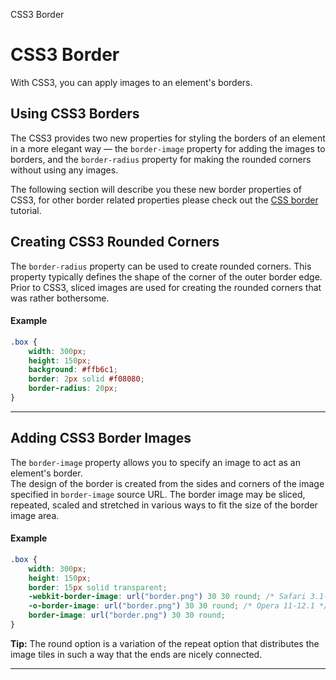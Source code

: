 CSS3 Border

# CSS3 Border

With CSS3, you can apply images to an element's borders.

## Using CSS3 Borders

The CSS3 provides two new properties for styling the borders of an element in a more elegant way — the `border-image` property for adding the images to borders, and the `border-radius` property for making the rounded corners without using any images.

The following section will describe you these new border properties of CSS3, for other border related properties please check out the [CSS border](https://www.tutorialrepublic.com/css-tutorial/css-border.php) tutorial.

## Creating CSS3 Rounded Corners

The `border-radius` property can be used to create rounded corners. This property typically defines the shape of the corner of the outer border edge. Prior to CSS3, sliced images are used for creating the rounded corners that was rather bothersome.

#### Example

```css
.box {
    width: 300px;
    height: 150px;
    background: #ffb6c1;
    border: 2px solid #f08080;
    border-radius: 20px;
}
```

* * *

## Adding CSS3 Border Images

The `border-image` property allows you to specify an image to act as an element's border.  
The design of the border is created from the sides and corners of the image specified in `border-image` source URL. The border image may be sliced, repeated, scaled and stretched in various ways to fit the size of the border image area.

#### Example

```css
.box {
    width: 300px;
    height: 150px;
    border: 15px solid transparent;
    -webkit-border-image: url("border.png") 30 30 round; /* Safari 3.1-5 */
    -o-border-image: url("border.png") 30 30 round; /* Opera 11-12.1 */
    border-image: url("border.png") 30 30 round;
}
```

**Tip:** The round option is a variation of the repeat option that distributes the image tiles in such a way that the ends are nicely connected.

* * *